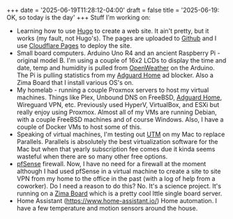 +++
date = '2025-06-19T11:28:12-04:00'
draft = false
title = '2025-06-19: OK, so today is the day'
+++
Stuff I'm working on:
* Learning how to use [Hugo](https://gohugo.io/) to create a web site. It ain't pretty, but it works (my fault, not Hugo's). The pages are uploaded to [Github](https://github.com/) and I use [Cloudflare Pages](https://pages.cloudflare.com/) to deploy the site.
* Small board computers. Arduino Uno R4 and an ancient Raspberry Pi - original model B. I'm using a couple of 16x2 LCDs to display the time and date, temp and humidity is pulled from [OpenWeather](https://openweathermap.org/) on the Arduino. The Pi is pulling statistics from my [Adguard Home](https://adguard.com/en/adguard-home/overview.html) ad blocker. Also a Zima Board that I install various OS's on.
* My homelab - running a couple Proxmox servers to host my virtual machines. Things like Plex, Unbound DNS on FreeBSD, [Adguard Home](https://adguard.com/en/adguard-home/overview.html), Wireguard VPN, etc. Previously used HyperV, VirtualBox, and ESXi but really enjoy using Proxmox. Almost all of my VMs are running Debian, with a couple FreeBSD machines and of course Windows. Also, I have a couple of Docker VMs to host some of this.
* Speaking of virtual machines, I'm testing out [UTM](https://mac.getutm.app/) on my Mac to replace Parallels. Parallels is absolutely the best virtualization software for the Mac but when that yearly subscription fee comes due it kinda seems wasteful when there are so many other free options.
* [pfSense](https://www.pfsense.org/) firewall. Now, I have no need for a firewall at the moment although I had used pfSense in a virtual machine to create a site to site VPN from my home to the office in the past (with a log of help from a coworker). Do I need a reason to do this? No. It's a science project. It's running on a [Zima Board](https://www.zimaspace.com/) which is a pretty cool lttle single board server.
* Home Assistant (https://www.home-assistant.io/) Home automation. I have a few temperature and motion sensors around the house. 